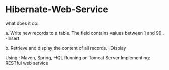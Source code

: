 # Hibernate-Web-Service

what does it do:

a. Write new records to a table. The field  contains values between 1 and 99 . -Insert

b. Retrieve and display the content of all records. -Display

Using : Maven, Spring, HQL
Running on Tomcat Server
Implementing: RESTful web service 
